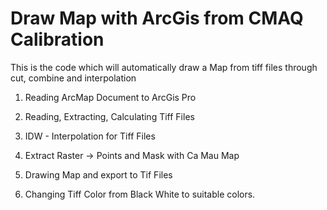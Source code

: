 # Draw Map with ArcGis from CMAQ Calibration

This is the code which will automatically draw a Map from tiff files through cut, combine and interpolation

1. Reading ArcMap Document to ArcGis Pro

2. Reading, Extracting, Calculating Tiff Files

3. IDW - Interpolation for Tiff Files

4. Extract Raster -> Points and Mask with Ca Mau Map

5. Drawing Map and export to Tif Files

6. Changing Tiff Color from Black White to suitable colors.

